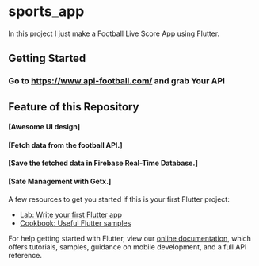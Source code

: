 # sports_app

In this project I just make a Football Live Score App using Flutter.
## Getting Started

### Go to https://www.api-football.com/ and grab Your API

## Feature of this Repository
#### [Awesome UI design]
#### [Fetch data from the football API.]
#### [Save the fetched data in Firebase Real-Time Database.]
#### [Sate Management with Getx.]
 
A few resources to get you started if this is your first Flutter project:

- [Lab: Write your first Flutter app](https://flutter.dev/docs/get-started/codelab)
- [Cookbook: Useful Flutter samples](https://flutter.dev/docs/cookbook)

For help getting started with Flutter, view our
[online documentation](https://flutter.dev/docs), which offers tutorials,
samples, guidance on mobile development, and a full API reference.
